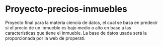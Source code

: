 # Proyecto-precios-inmuebles
Proyecto final para la materia ciencia de datos, el cual se basa en predecir si el precio de un inmueble es bajo medio o alto en base a las características que tiene el inmueble. La base de datos usada será la proporcionada por la web de properati. 
